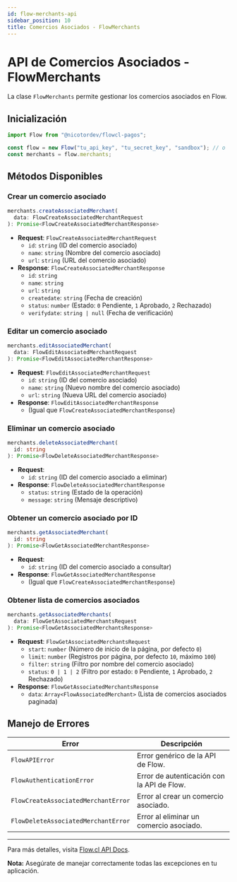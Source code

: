 ```yaml
---
id: flow-merchants-api
sidebar_position: 10
title: Comercios Asociados - FlowMerchants
---
```


# API de Comercios Asociados - FlowMerchants

La clase `FlowMerchants` permite gestionar los comercios asociados en Flow.

## Inicialización

```typescript
import Flow from "@nicotordev/flowcl-pagos";

const flow = new Flow("tu_api_key", "tu_secret_key", "sandbox"); // o 'production'
const merchants = flow.merchants;
```

## Métodos Disponibles

### Crear un comercio asociado

```typescript
merchants.createAssociatedMerchant(
  data: FlowCreateAssociatedMerchantRequest
): Promise<FlowCreateAssociatedMerchantResponse>
```

- **Request**: `FlowCreateAssociatedMerchantRequest`
  - `id`: `string` (ID del comercio asociado)
  - `name`: `string` (Nombre del comercio asociado)
  - `url`: `string` (URL del comercio asociado)
- **Response**: `FlowCreateAssociatedMerchantResponse`
  - `id`: `string`
  - `name`: `string`
  - `url`: `string`
  - `createdate`: `string` (Fecha de creación)
  - `status`: `number` (Estado: `0` Pendiente, `1` Aprobado, `2` Rechazado)
  - `verifydate`: `string | null` (Fecha de verificación)

### Editar un comercio asociado

```typescript
merchants.editAssociatedMerchant(
  data: FlowEditAssociatedMerchantRequest
): Promise<FlowEditAssociatedMerchantResponse>
```

- **Request**: `FlowEditAssociatedMerchantRequest`
  - `id`: `string` (ID del comercio asociado)
  - `name`: `string` (Nuevo nombre del comercio asociado)
  - `url`: `string` (Nueva URL del comercio asociado)
- **Response**: `FlowEditAssociatedMerchantResponse`
  - (Igual que `FlowCreateAssociatedMerchantResponse`)

### Eliminar un comercio asociado

```typescript
merchants.deleteAssociatedMerchant(
  id: string
): Promise<FlowDeleteAssociatedMerchantResponse>
```

- **Request**:
  - `id`: `string` (ID del comercio asociado a eliminar)
- **Response**: `FlowDeleteAssociatedMerchantResponse`
  - `status`: `string` (Estado de la operación)
  - `message`: `string` (Mensaje descriptivo)

### Obtener un comercio asociado por ID

```typescript
merchants.getAssociatedMerchant(
  id: string
): Promise<FlowGetAssociatedMerchantResponse>
```

- **Request**:
  - `id`: `string` (ID del comercio asociado a consultar)
- **Response**: `FlowGetAssociatedMerchantResponse`
  - (Igual que `FlowCreateAssociatedMerchantResponse`)

### Obtener lista de comercios asociados

```typescript
merchants.getAssociatedMerchants(
  data: FlowGetAssociatedMerchantsRequest
): Promise<FlowGetAssociatedMerchantsResponse>
```

- **Request**: `FlowGetAssociatedMerchantsRequest`
  - `start`: `number` (Número de inicio de la página, por defecto `0`)
  - `limit`: `number` (Registros por página, por defecto `10`, máximo `100`)
  - `filter`: `string` (Filtro por nombre del comercio asociado)
  - `status`: `0 | 1 | 2` (Filtro por estado: `0` Pendiente, `1` Aprobado, `2` Rechazado)
- **Response**: `FlowGetAssociatedMerchantsResponse`
  - `data`: `Array<FlowAssociatedMerchant>` (Lista de comercios asociados paginada)

## Manejo de Errores

| Error                                   | Descripción                                        |
|-----------------------------------------|----------------------------------------------------|
| `FlowAPIError`                          | Error genérico de la API de Flow.                 |
| `FlowAuthenticationError`               | Error de autenticación con la API de Flow.        |
| `FlowCreateAssociatedMerchantError`     | Error al crear un comercio asociado.              |
| `FlowDeleteAssociatedMerchantError`     | Error al eliminar un comercio asociado.           |

---

Para más detalles, visita [Flow.cl API Docs](https://www.flow.cl/docs/api.html#tag/merchants).

**Nota:** Asegúrate de manejar correctamente todas las excepciones en tu aplicación.

